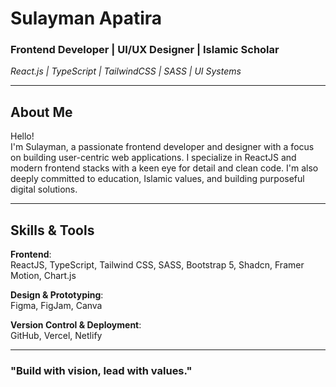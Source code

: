 # Sulayman Apatira

### Frontend Developer | UI/UX Designer | Islamic Scholar  
*React.js | TypeScript | TailwindCSS | SASS | UI Systems*

---

## About Me

Hello!  
I'm Sulayman, a passionate frontend developer and designer with a focus on building user-centric web applications. I specialize in ReactJS and modern frontend stacks with a keen eye for detail and clean code. I'm also deeply committed to education, Islamic values, and building purposeful digital solutions.

---



## Skills & Tools

**Frontend**:  
ReactJS, TypeScript, Tailwind CSS, SASS, Bootstrap 5, Shadcn, Framer Motion, Chart.js  

**Design & Prototyping**:  
Figma, FigJam, Canva  

**Version Control & Deployment**:  
GitHub, Vercel, Netlify  

---


### "Build with vision, lead with values."
